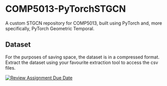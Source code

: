# COMP5013-PyTorchSTGCN

A custom STGCN repository for COMP5013, built using PyTorch and, more specifically, PyTorch Geometric Temporal.

## Dataset

For the purposes of saving space, the dataset is in a compressed format. Extract the dataset using your favourite extraction tool to access the csv files.

[![Review Assignment Due Date](https://classroom.github.com/assets/deadline-readme-button-22041afd0340ce965d47ae6ef1cefeee28c7c493a6346c4f15d667ab976d596c.svg)](https://classroom.github.com/a/Ui7Z-_ux)
